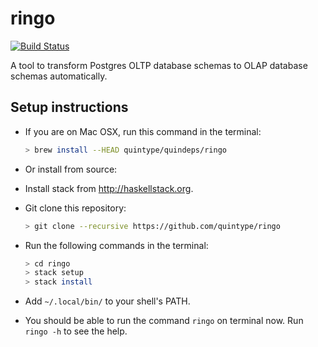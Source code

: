 # ringo
 [![Build Status](https://travis-ci.org/quintype/ringo.svg?branch=master)](https://travis-ci.org/quintype/ringo)

 A tool to transform Postgres OLTP database schemas to OLAP database schemas automatically.
 
## Setup instructions
- If you are on Mac OSX, run this command in the terminal:

  ```sh
  > brew install --HEAD quintype/quindeps/ringo
  ```

- Or install from source:
 - Install stack from http://haskellstack.org.
 - Git clone this repository:
 
   ```sh
   > git clone --recursive https://github.com/quintype/ringo
   ```
 - Run the following commands in the terminal:
 
   ```sh
   > cd ringo
   > stack setup
   > stack install
   ```
 - Add `~/.local/bin/` to your shell's PATH.
 - You should be able to run the command `ringo` on terminal now. Run `ringo -h` to see the help.
